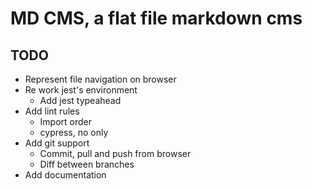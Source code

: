 # MD CMS, a flat file markdown cms

## TODO

- Represent file navigation on browser
- Re work jest's environment
  - Add jest typeahead
- Add lint rules
  - Import order
  - cypress, no only
- Add git support
  - Commit, pull and push from browser
  - Diff between branches
- Add documentation
